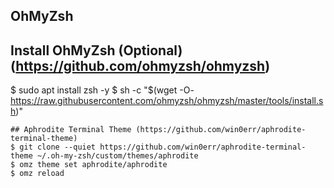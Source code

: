 ## OhMyZsh

## Install OhMyZsh (Optional) (https://github.com/ohmyzsh/ohmyzsh) ##
$ sudo apt install zsh -y
$ sh -c "$(wget -O- https://raw.githubusercontent.com/ohmyzsh/ohmyzsh/master/tools/install.sh)"

	## Aphrodite Terminal Theme (https://github.com/win0err/aphrodite-terminal-theme)
	$ git clone --quiet https://github.com/win0err/aphrodite-terminal-theme ~/.oh-my-zsh/custom/themes/aphrodite
	$ omz theme set aphrodite/aphrodite
	$ omz reload